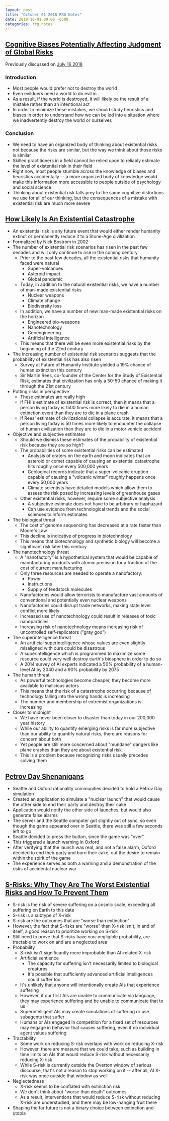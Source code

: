 ```yaml
---
layout: post
title: "October 01 2018 RRG Notes"
date: 2018-10-01 09:00 -0500
categories: rrg_notes
---
```


## [Cognitive Biases Potentially Affecting Judgment of Global Risks](https://drive.google.com/file/d/0B9YJfFAYRK_ka09xVmhtQkJyLTQ/view)

Previously discussed on [July 16 2018](https://palegreendot.net/rrg_notes/2018/07/16/rrg-reading-notes.html#cognitive-biases-potentially-affecting-judgment-of-global-risks)

### Introduction

* Most people would prefer not to destroy the world
* Even evildoers need a world to do evil in
* As a result, if the world is destroyed, it will likely be the result of a mistake rather than an intentional act
* In order to minimize these mistakes, we should study heuristics and biases in order to understand how we can be led into a situation where we inadvertently destroy the world or ourselves

### Conclusion

* We need to have an organized body of thinking about existential risks not because the risks are similar, but the way we think about those risks is similar
* Skilled practitioners in a field cannot be relied upon to reliably estimate the level of existential risk in their field
* Right now, most people stumble across the knowledge of biases and heuristics accidentally -- a more organized body of knowledge would make this information more accessible to people outside of psychology and social science
* Thinking about existential risk falls prey to the same cognitive distortions we use for all of our thinking, but the consequences of a mistake with existential risk are much more severe

## [How Likely Is An Existential Catastrophe](https://thebulletin.org/2016/09/how-likely-is-an-existential-catastrophe/)
* An existential risk is any future event that would either render humanity extinct or permanently reduce it to a Stone-Age civilization
* Formalized by Nick Bostrom in 2002
* The number of existential risk scenarios has risen in the past few decades and will only continue to rise in the coming century
  * Prior to the past few decades, all the existential risks that humanity faced were natural
    * Super-volcanoes
    * Asteroid impact
    * Global pandemic
  * Today, in addition to the natural existential risks, we have a number of man-made existential risks
    * Nuclear weapons
    * Climate change
    * Biodiversity loss
  * In addition, we have a number of new man-made existential risks on the horizon
    * Engineered bio-weapons
    * Nanotechnology
    * Geoengineering
    * Artificial intelligence
  * This means that there will be even more existential risks by the beginning of the 22nd century
* The increasing number of existential risk scenarios suggests that the probability of existential risk has also risen
  * Survey at Future of Humanity Institute yielded a 19% chance of human extinction this century
  * Sir Martin Rees, co-founder of the Center for the Study of Existential Risk, estimates that civilization has only a 50-50 chance of making it through the 21st century
* Putting risks in perspective
  * These estimates are really high
  * If FHI's estimate of existential risk is correct, then it means that a person living today is 1500 times more likely to die in a human extinction event than they are to die in a plane crash
  * If Rees' estimate of civilizational collapse is accurate, it means that a person living today is 50 times more likely to encounter the collapse of human civilization than they are to die in a motor vehicle accident
* Objective and subjective estimates
  * Should we dismiss these estimates of the probability of existential risk because they are so high?
  * The probabilities of some existential risks can be estimated
    * Analysis of craters on the earth and moon indicates that an asteroid or comet capable of causing an existential catastrophe hits roughly once every 500,000 years
    * Geological records indicate that a super-volcanic eruption capable of causing a "volcanic winter" roughly happens once every 50,000 years
    * Climate scientists have detailed models which allow them to assess the risk posed by increasing levels of greenhouse gases
  * Other existential risks, however, require some subjective analysis
    * A subjective estimate does not have to be arbitrary or haphazard
    * Can use evidence from technological trends and the social sciences to inform estimates
* The biological threat
  * The cost of genome sequencing has decreased at a rate faster than Moore's Law
  * This decline is indicative of progress in biotechnology
  * This means that biotechnology and synthetic biology will become a significant risk later this century
* The nanotechnology threat
  * A "nanofactory" is a hypothetical system that would be capable of manufacturing products with atomic precision for a fraction of the cost of current manufacturing
  * Only three resources are needed to operate a nanofactory:
    * Power
    * Instructions
    * Supply of feedstock molecules
  * Nanofactories would allow terrorists to manufacture vast amounts of conventional and potentially even nuclear weapons
  * Nanofactories could disrupt trade networks, making state level conflict more likely
  * Increased use of nanotechnology could result in releases of toxic nanoparticles
  * Increasing risk of nanotechnology means increasing risk of uncontrolled self-replicators ("gray goo")
* The superintelligence threat
  * An artificial superintelligence whose values are even slightly misaligned with ours could be disastrous
  * A superintelligence which is programmed to maximize some resource could very well destroy earth's biosphere in order to do so
  * A 2014 survey of AI experts indicated a 50% probability of a human-level AI by 2040 and a 90% probability by 2075
* The human threat
  * As powerful technologies become cheaper, they become more available to malicious actors
  * This means that the risk of a catastrophe occurring because of technology falling into the wrong hands is increasing
  * The number and membership of extremist organizations is increasing
* Closer to midnight
  * We have never been closer to disaster than today in our 200,000 year history
  * While our ability to quantify emerging risks is far more subjective than our ability to quantify natural risks, there are reasons for concern about both
  * Yet people are still more concerned about "mundane" dangers like plane crashes than they are about existential risk
  * This is a problem because recognizing risks usually precedes solving them

## [Petrov Day Shenanigans](https://tragedyofthecomments.wordpress.com/2018/09/26/petrov-day-shenanigans/)
* Seattle and Oxford rationality communities decided to hold a Petrov Day simulation
* Created an application to simulate a "nuclear launch" that would cause the other side to end their party and destroy their cake
* Application would notify the other side of launches, but would also generate false alarms
* The server and the Seattle computer got slightly out of sync, so even though the game appeared over in Seattle, there was still a few seconds left to go
* Seattle decided to press the button, since the game was "over"
* This triggered a launch warning in Oxford
* After verifying that the launch was real, and not a false alarm, Oxford decided to end their party and burn their cake, out the desire to remain within the spirit of the game
* The experience serves as both a warning and a demonstration of the risks of accidental nuclear war

## [S-Risks: Why They Are The Worst Existential Risks and How To Prevent Them](https://foundational-research.org/s-risks-talk-eag-boston-2017/)
* S-risk is the risk of severe suffering on a cosmic scale, exceeding all suffering on Earth to this date
* S-risk is a subtype of X-risk
* S-risk are the outcomes that are "worse than extinction"
* However, the fact that S-risks are "worse" than X-risk isn't, in and of itself, a good reason to prioritize working on S-risk
* Still need to prove that S-risks have non-negligible probability, are tractable to work on and are a neglected area
* Probability
  * S-risk isn't significantly more improbable than AI-related X-risk
  * Artificial sentience
    * The capacity for suffering isn't necessarily limited to biological creatures
    * It's possible that sufficiently advanced artificial intelligences could suffer too
  * It's unlikely that anyone will intentionally create AIs that experience suffering
  * However, if our first AIs are unable to communicate via language, they may experience suffering and be unable to communicate that to us
  * Superintelligent AIs may create simulations of suffering or use subagents that suffer
  * Humans or AIs engaged in competition for a fixed set of resources may engage in behavior that causes suffering, even if no individual agent values suffering
* Tractability
  * Some work on reducing S-risk overlaps with work on reducing X-risk
  * However, there are measure that we could take, such as building in time limits on AIs that would reduce S-risk without necessarily reducing X-risk
  * While S-risk is currently outside the Overton window of serious discourse, that's not a reason to stop working on it -- after all, AI X-risk was once outside that window as well
* Neglectedness
  * X-risk seems to be conflated with extinction risk
  * We don't think about "worse than death" outcomes
  * As a result, interventions that would reduce S-risk without reducing X-risk are understudied, and there may be low-hanging fruit there
* Shaping the far future is not a binary choice between extinction and utopia
